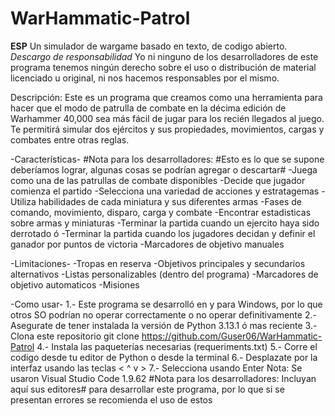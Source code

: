 # WarHammatic-Patrol
**ESP**
Un simulador de wargame basado en texto, de codigo abierto.
*Descargo de responsabilidad*
    Yo ni ninguno de los desarrolladores de este programa tenemos ningún derecho sobre el uso o distribución de material licenciado u original, ni nos hacemos responsables por el mismo.

Descripción:
    Este es un programa que creamos como una herramienta para hacer que el modo de patrulla de combate en la décima edición de Warhammer 40,000 sea más fácil de jugar para los recién llegados al juego.
    Te permitirá simular dos ejércitos y sus propiedades, movimientos, cargas y combates entre otras reglas.

-Características-
#Nota para los desarrolladores:
#Esto es lo que se supone deberíamos lograr, algunas cosas se podrían agregar o descartar#
    -Juega como una de las patrullas de combate disponibles
    -Decide que jugador comienza el partido
    -Selecciona una variedad de acciones y estratagemas
    -Utiliza habilidades de cada miniatura y sus diferentes armas
    -Fases de comando, movimiento, disparo, carga y combate
    -Encontrar estadisticas sobre armas y miniaturas
    -Terminar la partida cuando un ejercito haya sido derrotado ó
    -Terminar la partida cuando los jugadores decidan y definir el ganador por puntos de victoria
    -Marcadores de objetivo manuales

-Limitaciones-
    -Tropas en reserva
    -Objetivos principales y secundarios alternativos
    -Listas personalizables (dentro del programa)
    -Marcadores de objetivo automaticos
    -Misiones

-Como usar-
    1.- Este programa se desarrolló en y para Windows, por lo que otros SO podrían no operar correctamente o no operar definitivamente
    2.- Asegurate de tener instalada la versión de Python 3.13.1 ó mas reciente
    3.- Clona este repositorio  git clone https://github.com/Guser06/WarHammatic-Patrol
    4.- Instala las paqueterías necesarias (requeriments.txt)
    5.- Corre el codigo desde tu editor de Python o desde la terminal
    6.- Desplazate por la interfaz usando las teclas < ^ v >
    7.- Selecciona usando Enter
    Nota: Se usaron Visual Studio Code 1.9.62 #Nota para los desarrolladores: Incluyan aquí sus editores# para desarrollar este programa, por lo que si se presentan errores se recomienda el uso de estos